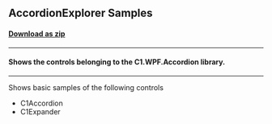## AccordionExplorer Samples
#### [Download as zip](https://grapecity.github.io/DownGit/#/home?url=https://github.com/GrapeCity/ComponentOne-WPF-Samples/tree/master/NET_9/Accordion/AccordionExplorer)
____
#### Shows the controls belonging to the C1.WPF.Accordion library.
____
Shows basic samples of the following controls

* C1Accordion
* C1Expander
